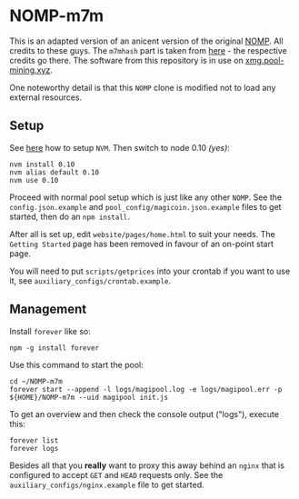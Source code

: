 # NOMP-m7m

This is an adapted version of an anicent version of the original [NOMP](https://github.com/zone117x/node-open-mining-portal). All credits to these guys. The `m7mhash` part is taken from [here](https://github.com/ganjitoka) - the respective credits go there. The software from this repository is in use on [xmg.pool-mining.xyz](https://xmg.pool-mining.xyz).

One noteworthy detail is that this `NOMP` clone is modified not to load any external resources.

## Setup

See [here](https://github.com/creationix/nvm/blob/master/README.md) how to setup `NVM`. Then switch to node 0.10 *(yes)*: 

```
nvm install 0.10
nvm alias default 0.10
nvm use 0.10
```

Proceed with normal pool setup which is just like any other `NOMP`. See the `config.json.example` and `pool_config/magicoin.json.example` files to get started, then do an `npm install`.

After all is set up, edit `website/pages/home.html` to suit your needs. The `Getting Started` page has been removed in favour of an on-point start page.

You will need to put `scripts/getprices` into your crontab if you want to use it, see `auxiliary_configs/crontab.example`.

## Management

Install `forever` like so: 

```
npm -g install forever
```

Use this command to start the pool: 

```
cd ~/NOMP-m7m
forever start --append -l logs/magipool.log -e logs/magipool.err -p ${HOME}/NOMP-m7m --uid magipool init.js
```

To get an overview and then check the console output ("logs"), execute this: 

```
forever list
forever logs
```

Besides all that you **really** want to proxy this away behind an `nginx` that is configured to accept `GET` and `HEAD` requests only. See the `auxiliary_configs/nginx.example` file to get started.
